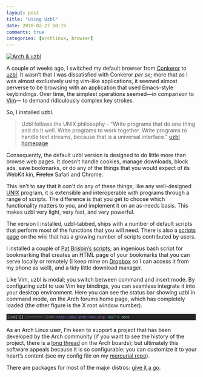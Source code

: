 ```yaml
---
layout: post
title: "Using Uzbl"
date: 2010-02-27 10:19
comments: true
categories: [archlinux, browser]
---
```

[![Arch &
uzbl](/images/post_images/uzbl.jpg)](http://www.flickr.com/photos/jasonwryan/4352140405/ "Arch & uzbl by jasonwryan, on Flickr")

A couple of weeks ago, I switched my default browser from
[Conkeror](http://conkeror.org/ "Conkeror homepage") to
[uzbl](http://www.uzbl.org/ "uzbl homepage"). It wasn’t that I was
dissatisfied with Conkeror *per se*; more that as I was almost
exclusively using vim-like applications, it seemed almost perverse to be
browsing with an application that used Emacs-style keybindings. Over
time, the simplest operations seemed—in comparison to
[Vim](http://www.vim.org/ "THE $EDITOR")— to demand ridiculously complex
key strokes.

So, I installed uzbl.

> Uzbl follows the UNIX philosophy - “Write programs that do one thing
> and do it well. Write programs to work together. Write programs to
> handle text streams, because that is a universal interface.”
> [uzbl homepage](http://www.uzbl.org/)

Consequently, the default uzbl version is designed to do little more
than browse web pages. It doesn’t handle cookies, manage downloads,
block ads, save bookmarks, or do any of the things that you would expect
of its WebKit kin, ~~Firefox~~ Safari and Chrome.

This isn’t to say that it *can’t* do any of these things; like any
well-designed
[UNIX](http://en.wikipedia.org/wiki/UNIX "Wikipedia entry") program, it
is extensible and interoperable with programs through a range of
scripts. The difference is that you get to choose which functionality
matters to you, and implement it on an as-needs basis. This makes uzbl
very light, very fast, and very powerful.

The version I installed, uzbl-tabbed, ships with a number of default
scripts that perform most of the functions that you will need. There is
also a [scripts page](http://www.uzbl.org/wiki/scripts "uzbl wiki: scripts")
on the wiki that has a growing number of scripts contributed by users.

I installed a couple of [Pat Brisbin’s scripts](http://pbrisbin.com:8080/pages/scripts.html "Pat's scripts page");
an ingenious bash script for bookmarking that creates an HTML page of
your bookmarks that you can serve locally or remotely (I keep mine on
[Dropbox](http://www.dropbox.com "Dropbox home") so I can access it from
my phone as well), and a tidy little download manager.

Like Vim, uzbl is modal; you switch between command and insert mode. By
configuring uzbl to use Vim key bindings, you can seamless integrate it
into your desktop environment. Here you can see the status bar showing
uzbl in command mode, on the Arch forums home page, which has completely
loaded (the other figure is the X root window number).

![image](/images/post_images/uzbl-bar.png)

As an Arch Linux user, I’m keen to support a project that has been
developed by the Arch community (if you want to see the history of the
project, there is a [long thread](http://bbs.archlinux.org/viewtopic.php?id=70700&p=1 "uzbl history")
on the Arch boards); but ultimately this software appeals because it is
so configurable: you can customize it to your heart’s content (see my
config file on my [mercurial repo](https://bitbucket.org/jasonwryan/eeepc/src/tip/uzbl/ "uzbl file on bitbucket")).

There are packages for most of the major distros: [give it a go](http://www.uzbl.org/get.php "Download and install details on the wiki").
